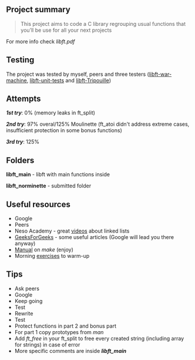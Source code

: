 ## **Project summary** 
> This project aims to code a C library regrouping usual functions that you’ll be use for all your next projects

For more info check _libft.pdf_

## **Testing**
The project was tested by myself, peers and three testers ([libft-war-machine](https://github.com/y3ll0w42/libft-war-machine), [libft-unit-tests](https://github.com/alelievr/libft-unit-test) and [libft-Tripouille](https://github.com/Tripouille/libftTester))

## **Attempts**
**_1st try_**: 0% (memory leaks in ft_split)

**_2nd try_**: 97% overal/125% Moulinette (ft_atoi didn't address extreme cases, insufficient protection in some bonus functions)

**_3rd try_**: 125%

## **Folders**
**libft_main** - libft with main functions inside

**libft_norminette** - submitted folder

## **Useful resources**
* Google
* Peers
* Neso Academy - great [videos](https://youtu.be/xLetJpcjHS0) about linked lists
* [GeeksForGeeks](https://www.geeksforgeeks.org/) - some useful articles (Google will lead you there anyway)
* [Manual](https://www.gnu.org/software/make/manual/make.html#Suffix-Rules) on _make_ (enjoy)
* Morning [exercises](https://youtu.be/ECxYJcnvyMw) to warm-up

## **Tips**
* Ask peers
* Google
* Keep going
* Test
* Rewrite
* Test
* Protect functions in part 2 and bonus part
* For part 1 copy prototypes from _man_
* Add _ft_free_ in your ft_split to free every created string (including array for strings) in case of error
* More specific comments are inside **_libft_main_**
